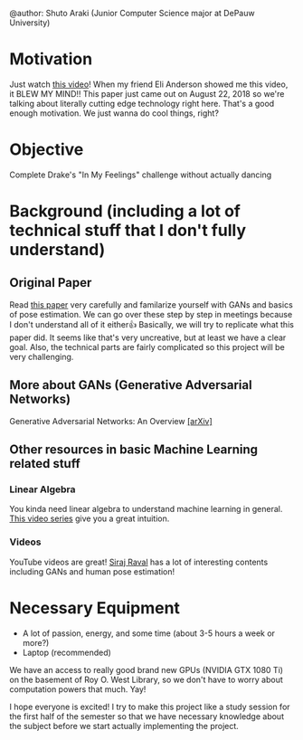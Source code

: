 @author: Shuto Araki (Junior Computer Science major at DePauw University)

# Motivation
Just watch [this video](https://youtu.be/PCBTZh41Ris)! When my friend Eli Anderson showed me this video, it BLEW MY MIND!! This paper just came out on August 22, 2018 so we're talking about literally cutting edge technology right here. That's a good enough motivation. We just wanna do cool things, right?

# Objective
Complete Drake's "In My Feelings" challenge without actually dancing

# Background (including a lot of technical stuff that I don't fully understand)
## Original Paper
Read [this paper](https://arxiv.org/pdf/1808.07371.pdf) very carefully and familarize yourself with GANs and basics of pose estimation. We can go over these step by step in meetings because I don't understand all of it either:+1: 
Basically, we will try to replicate what this paper did. It seems like that's very uncreative, but at least we have a clear goal. Also, the technical parts are fairly complicated so this project will be very challenging.

## More about GANs (Generative Adversarial Networks)
Generative Adversarial Networks: An Overview [\[arXiv\]](https://arxiv.org/abs/1710.07035)

## Other resources in basic Machine Learning related stuff
### Linear Algebra
You kinda need linear algebra to understand machine learning in general. [This video series](https://www.youtube.com/watch?v=fNk_zzaMoSs&list=PLZHQObOWTQDPD3MizzM2xVFitgF8hE_ab) give you a great intuition.

### Videos
YouTube videos are great! [Siraj Raval](https://www.youtube.com/channel/UCWN3xxRkmTPmbKwht9FuE5A) has a lot of interesting contents including GANs and human pose estimation!

# Necessary Equipment
- A lot of passion, energy, and some time (about 3-5 hours a week or more?)
- Laptop (recommended)

We have an access to really good brand new GPUs (NVIDIA GTX 1080 Ti) on the basement of Roy O. West Library, so we don't have to worry about computation powers that much. Yay!

I hope everyone is excited! I try to make this project like a study session for the first half of the semester so that we have necessary knowledge about the subject before we start actually implementing the project.
